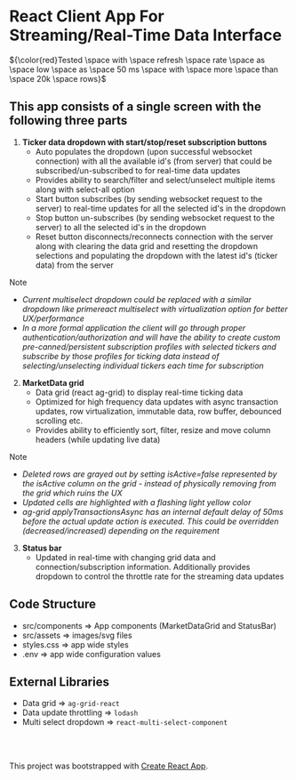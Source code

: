 # React Client App For Streaming/Real-Time Data Interface
${\color{red}Tested \space with \space refresh \space rate \space as \space low \space as \space 50 ms \space with \space more \space than \space 20k \space rows}$

## This app consists of a single screen with the following three parts

1. **Ticker data dropdown with start/stop/reset subscription buttons**
   - Auto populates the dropdown (upon successful websocket connection) with all the available id's (from server) that could be subscribed/un-subscribed to for real-time data updates
   - Provides ability to search/filter and select/unselect multiple items along with select-all option
   - Start button subscribes (by sending websocket request to the server) to real-time updates for all the selected id's in the dropdown
   - Stop button un-subscribes (by sending websocket request to the server) to all the selected id's in the dropdown
   - Reset button disconnects/reconnects connection with the server along with clearing the data grid and resetting the dropdown selections and populating the dropdown with the latest id's (ticker data) from the server
> [!NOTE] 
> * _Current multiselect dropdown could be replaced with a similar dropdown like primereact multiselect with virtualization option for better UX/performance_
> * _In a more formal application the client will go through proper authentication/authorization and will have the ability to create custom pre-canned/persistent subscription profiles with selected tickers and subscribe by those profiles for ticking data instead of selecting/unselecting individual tickers each time for subscription_


2. **MarketData grid**
   - Data grid (react ag-grid) to display real-time ticking data
   - Optimized for high frequency data updates with async transaction updates, row virtualization, immutable data, row buffer, debounced scrolling etc.
   - Provides ability to efficiently sort, filter, resize and move column headers (while updating live data)
> [!NOTE] 
> * _Deleted rows are grayed out by setting isActive=false represented by the isActive column on the grid - instead of physically removing from the grid which ruins the UX_
> * _Updated cells are highlighted with a flashing light yellow color_
> * _ag-grid applyTransactionsAsync has an internal default delay of 50ms before the actual update action is executed. This could be overridden (decreased/increased) depending on the requirement_

3. **Status bar**
   - Updated in real-time with changing grid data and connection/subscription information. Additionally provides dropdown to control the throttle rate for the streaming data updates

## Code Structure

- src/components => App components (MarketDataGrid and StatusBar)
- src/assets => images/svg files
- styles.css => app wide styles
- .env => app wide configuration values

## External Libraries

- Data grid => ```ag-grid-react```
- Data update throttling => ```lodash```
- Multi select dropdown => ```react-multi-select-component```

<br />
<br />

This project was bootstrapped with [Create React App](https://github.com/facebook/create-react-app).
